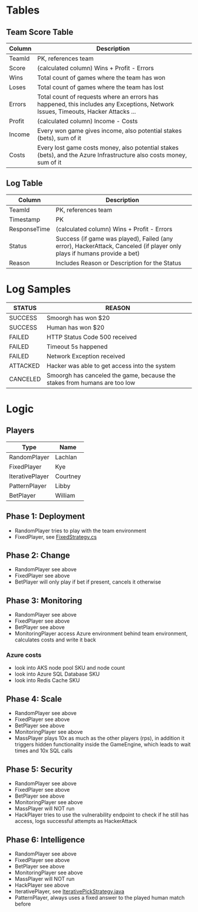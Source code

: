 
# Tables

## Team Score Table
| Column | Description |
| --- | --- |
| TeamId | PK, references team |
| Score | (calculated column) Wins + Profit - Errors |
| Wins | Total count of games where the team has won |
| Loses | Total count of games where the team has lost |
| Errors | Total count of requests where an errors has happened, this includes any Exceptions, Network Issues, Timeouts, Hacker Attacks ... |
| Profit | (calculated column) Income - Costs |
| Income | Every won game gives income, also potential stakes (bets), sum of it  |
| Costs | Every lost game costs money, also potential stakes (bets), and the Azure Infrastructure also costs money, sum of it |

## Log Table
| Column | Description |
| --- | --- |
| TeamId | PK, references team |
| Timestamp | PK |
| ResponseTime | (calculated column) Wins + Profit - Errors |
| Status | Success (if game was played), Failed (any error), HackerAttack, Canceled (if player only plays if humans provide a bet) |
| Reason | Includes Reason or Description for the Status |

# Log Samples

| STATUS | REASON |
| --- | --- |
| SUCCESS | Smoorgh has won $20 |
| SUCCESS | Human has won $20 |
| FAILED | HTTP Status Code 500 received |
| FAILED | Timeout 5s happened |
| FAILED | Network Exception received |
| ATTACKED | Hacker was able to get access into the system |
| CANCELED | Smoorgh has canceled the game, because the stakes from humans are too low |

# Logic

## Players

| Type | Name |
| --- | --- |
| RandomPlayer | Lachlan |
| FixedPlayer | Kye |
| IterativePlayer | Courtney |
| PatternPlayer | Libby |
| BetPlayer | William |

## Phase 1: Deployment
* RandomPlayer tries to play with the team environment
* FixedPlayer, see [FixedStrategy.cs](https://github.com/microsoft/RockPaperScissorsLizardSpock/blob/main/Source/Services/RPSLS.DotNetPlayer.Api/Strategies/FixedStrategy.cs)

## Phase 2: Change
* RandomPlayer see above
* FixedPlayer see above
* BetPlayer will only play if bet if present, cancels it otherwise

## Phase 3: Monitoring
* RandomPlayer see above
* FixedPlayer see above
* BetPlayer see above
* MonitoringPlayer access Azure environment behind team environment, calculates costs and write it back

### Azure costs
* look into AKS node pool SKU and node count
* look into Azure SQL Database SKU
* look into Redis Cache SKU

## Phase 4: Scale
* RandomPlayer see above
* FixedPlayer see above
* BetPlayer see above
* MonitoringPlayer see above
* MassPlayer plays 10x as much as the other players (rps), in addition it triggers hidden functionality inside the GameEngine, which leads to wait times and 10x SQL calls

## Phase 5: Security
* RandomPlayer see above
* FixedPlayer see above
* BetPlayer see above
* MonitoringPlayer see above
* MassPlayer will NOT run
* HackPlayer tries to use the vulnerability endpoint to check if he still has access, logs successful attempts as HackerAttack

## Phase 6: Intelligence
* RandomPlayer see above
* FixedPlayer see above
* BetPlayer see above
* MonitoringPlayer see above
* MassPlayer will NOT run
* HackPlayer see above
* IterativePlayer, see [IterativePickStrategy.java](https://github.com/microsoft/RockPaperScissorsLizardSpock/blob/main/Source/Services/RPSLS.JavaPlayer.Api/src/main/java/RPSLS/JavaPlayer/Api/Strategy/IterativePickStrategy.java)
* PatternPlayer, always uses a fixed answer to the played human match before